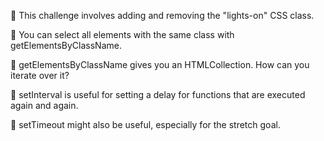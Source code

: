 🎁 This challenge involves adding and removing the "lights-on" CSS class.

🎁 You can select all elements with the same class with getElementsByClassName.

🎁 getElementsByClassName gives you an HTMLCollection. How can you iterate over it?

🎁 setInterval is useful for setting a delay for functions that are executed again and again.

🎁 setTimeout might also be useful, especially for the stretch goal.